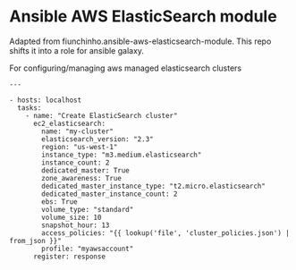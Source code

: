 # Ansible AWS ElasticSearch module

Adapted from fiunchinho.ansible-aws-elasticsearch-module. This repo
shifts it into a role for ansible galaxy.

For configuring/managing aws managed elasticsearch clusters

    ---

    - hosts: localhost
      tasks:
        - name: "Create ElasticSearch cluster"
          ec2_elasticsearch:
            name: "my-cluster"
            elasticsearch_version: "2.3"
            region: "us-west-1"
            instance_type: "m3.medium.elasticsearch"
            instance_count: 2
            dedicated_master: True
            zone_awareness: True
            dedicated_master_instance_type: "t2.micro.elasticsearch"
            dedicated_master_instance_count: 2
            ebs: True
            volume_type: "standard"
            volume_size: 10
            snapshot_hour: 13
            access_policies: "{{ lookup('file', 'cluster_policies.json') | from_json }}"
            profile: "myawsaccount"
          register: response


